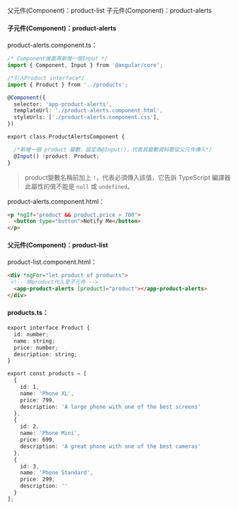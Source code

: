 父元件(Component)：product-list
子元件(Component)：product-alerts

#### 子元件(Component)：product-alerts
product-alerts.component.ts：
``` Typescript
/* Component後面再新增一個Input */
import { Component, Input } from '@angular/core';

/*引入Product interface*/
import { Product } from '../products';

@Component({
  selector: 'app-product-alerts',
  templateUrl: './product-alerts.component.html',
  styleUrls: ['./product-alerts.component.css'],
})

export class ProductAlertsComponent {

  /*新增一個 product 變數，設定為@Input()，代表其變數資料要從父元件傳入*/
  @Input() !product: Product;
}
```

>product變數名稱前加上 `!`，代表必須傳入該值，它告訴 TypeScript 編譯器此屬性的值不能是 `null` 或 `undefined`。

product-alerts.component.html：
```html
<p *ngIf="product && product.price > 700">
  <button type="button">Notify Me</button>
</p>
```

#### 父元件(Component)：product-list
product-list.component.html：
```html
<div *ngFor="let product of products">
 <!-- 將product代入至子元件 -->
  <app-product-alerts [product]="product"></app-product-alerts>
</div>
```

#### products.ts：
```typescript
export interface Product {
  id: number;
  name: string;
  price: number;
  description: string;
}

export const products = [
  {
    id: 1,
    name: 'Phone XL',
    price: 799,
    description: 'A large phone with one of the best screens'
  },
  {
    id: 2,
    name: 'Phone Mini',
    price: 699,
    description: 'A great phone with one of the best cameras'
  },
  {
    id: 3,
    name: 'Phone Standard',
    price: 299,
    description: ''
  }
];
```